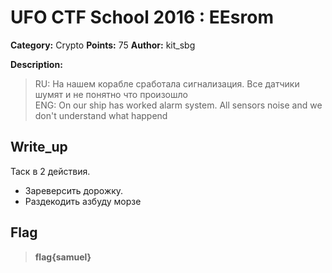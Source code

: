 # UFO CTF School 2016 : EEsrom

**Category:** Crypto **Points:** 75
**Author:** kit_sbg 

**Description:**
>   RU: На нашем корабле сработала сигнализация. Все датчики шумят и не понятно что произошло  
>  	ENG: On our ship has worked alarm system. All sensors noise and we don't understand what happend


## Write_up

Таск в 2 действия.

* Зареверсить дорожку.
* Раздекодить азбуду морзе

## Flag

> **flag{samuel}**
